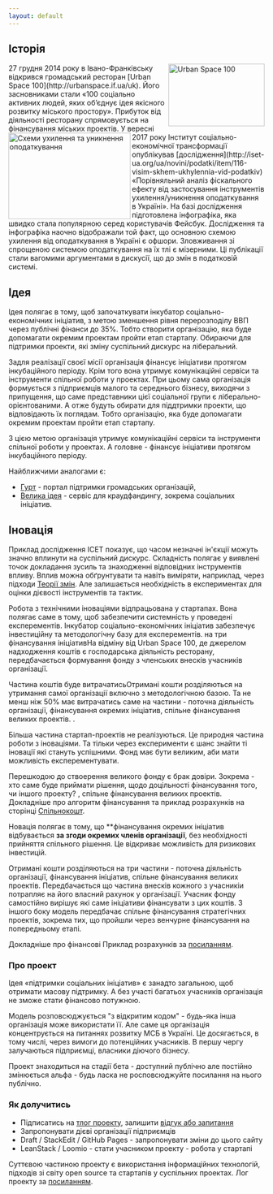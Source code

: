 ```yaml
---
layout: default
---
```


<!--Про проект-->
## Історія
<img src="/TPD/images/UrbanSpace100.png" width="189" height="123" alt="Urban Space 100" align="right"/>
27 грудня 2014 року в Івано-Франківську відкрився громадський ресторан [Urban Space 100](http://urbanspace.if.ua/uk). Його засновниками стали «100 соціально активних людей, яких об’єднує ідея якісного розвитку міського простору». Прибуток від діяльності ресторану спрямовується на фінансування міських проектів.

<img src="http://iset-ua.org/images/20170730/07092017/tamogny1.jpg" width="240" height="170" alt="Схеми ухилення та уникнення оподаткування" align="left"/>
У вересні 2017 року Інститут соціально-економічної трансформації опублікував [дослідження](http://iset-ua.org/ua/novini/podatki/item/116-visim-skhem-ukhylennia-vid-podatkiv) «Порівняльний аналіз фіскального ефекту від застосування інструментів ухилення/уникнення оподаткування в Україні». На базі дослідження підготовлена інфографіка, яка швидко стала популярною серед користувачів Фейсбук. Дослідження та інфографіка наочно відображали той факт, що основною схемою ухилення від оподаткування в Україні є офшори. Зловживання зі спрощеною системою оподаткування на їх тлі є мізерними. Ці публікації стали вагомими аргументами в дискусії, що до змін в податковій системі.

## Ідея
Ідея полягає в тому, щоб започаткувати інкубатор соціально-економічних ініціатив, з метою зменшення рівня перерозподілу ВВП через публічні фінанси до 35%. Тобто створити організацію, яка буде допомагати окремим проектам пройти етап стартапу. Обираючи для підтримки проекти, які зміну суспільний дискурс на ліберальний.

Задля реалізації своєї місії організація фінансує ініціативи протягом інкубаційного періоду. Крім того вона утримує комунікаційні сервіси та інструменти спільної роботи у проектах. При цьому сама організація формується з підприємців малого та середнього бізнесу, виходячи з припущення, що саме представники цієї соціальної групи є ліберально-орієнтованими. А отже будуть обирати для піддтримки проекти, що відповідають їх поглядам. Тобто організацію, яка буде допомагати окремим проектам пройти етап стартапу.

З цією метою організація утримує комунікаційні сервіси та інструменти спільної роботи у проектах. А головне - фінансує ініціативи протягом інкубаційного періоду.

Найближчими аналогами є:

- [Гурт](http://gurt.org.ua/) - портал підтримки громадських організацій,
- [Велика ідея](https://biggggidea.com/) - сервіс для краудфандингу, зокрема соціальних ініціатив.

## Іновація
Приклад дослідження ІСЕТ показує, що часом незначні ін'єкції можуть значно вплинути на суспільний дискурс. Складність полягає у виявлені точок докладання зусиль та знаходженні відповідних інструментів впливу. Вплив можна обґрунтувати та навіть виміряти, наприклад, через підходи [Теорії змін](https://en.wikipedia.org/wiki/Theory_of_change). Але залишається необхідність в експериментах для оцінки дієвості інструментів та тактик.

Робота з технічними іноваціями відпрацьована у стартапах. Вона полягає саме в тому, щоб забезпечити системність у проведені експерементів. Інкубатор соціально-економічних ініціатив забезпечує інвестиційну та методологічну базу для експерементів.  на три фінансування ініціативНа відміну від Urban Space 100, де джерелом надходження коштів є господарська діяльність ресторану, передбачається формування фонду з членських внесків учасників організації. 

Частина коштів буде витрачатисьОтримані кошти розділяються на утримання самої організації включно з методологічною базою. Та не менш ніж 50% має витрачатись саме на частини - поточна діяльність організації, фінансування окремих ініціатив, спільне фінансування великих проектів. .

Більша частина стартап-проектів не реалізуються. Це природня частина роботи з іноваціями. Та тільки через експерименти є шанс знайти ті іновації які стануть успішними. Фонд має бути великим, аби мати можливість експерементувати.

Перешкодою до ствоерення великого фонду є брак довіри. Зокрема - хто саме буде приймати рішення, щодо доцільності фінансування того, чи іншого проекту? , спільне фінансування великих проектів. Докладніше про алгоритм фінансування та приклад розрахунків на сторінці [Спільнокошт](http://tpd.withdrafat.com/pages/1166629).
 
Новація полягає в тому, що **фінансування окремих ініціатив відбувається **за згоди окремих членів організації**, без необхідності прийняття спільного рішення. Це відкриває можливість для ризикових інвестицій. 

Отримані кошти розділяються на три частини - поточна діяльність організації, фінансування ініціатив, спільне фінансування великих проектів. Передбачається що частина внесків кожного з учасникіи потрапляє на його власний рахунок у організації. Учасник фонду самостійно вирішує які саме ініціативи фінансувати з цих коштів. З іншого боку модель передбачає спільне фінансування стратегічних проектів, зокрема тих, що пройшли через венчурне фінансування на попередньому етапі.

 Докладніше про фінансові Приклад розрахунків за [посиланням](https://eduard-k.github.io/TPD/example).

### Про проект
Ідея «підтримки соціальних ініціатив» є занадто загальною, щоб отримати масову підтримку. А без участі багатьох учасників організація не зможе стати фінансово потужною. 

Модель розповсюджується "з відкритим кодом" - будь-яка інша організація може використати її. Але саме ця організація концентрується на питаннях розвитку МСБ в Україні. Це досягається, в тому числі, через вимоги до потенційних учасників. В першу чергу залучаються підприємці, власники діючого бізнесу.

Проект знаходиться на стадії бета - доступний публічно але постійно змінюється альфа - будь ласка не росповсюджуйте посилання на нього публічно.

### Як долучитись
- Підписатись на [тлог проекту](https://prostir.tumblr.com), залишити [відгук або запитання](https://prostir.tumblr.com/ask)
- Запропонувати дієві організації підприємців
- Draft / StackEdit / GitHub Pages - запропонувати зміни до цього сайту
- LeanStack / Loomio - стати учасником проекту - робота у стартапі

Суттєвою частиною проекту є використання інформаційних технологій, підходів зі світу open source та стартапів у суспільних проектах. Лог проекту за [посиланням](https://eduard-k.github.io/TPD/changelog).

<!--stackedit_data:
eyJoaXN0b3J5IjpbNzc1NDExMDk3XX0=
-->
<!--stackedit_data:
eyJoaXN0b3J5IjpbMTEzNzY1NDA5NywtNDAwMjUzODYsLTEyMD
M1MjgwOTEsLTEzNTUxMDUxNTQsLTE4MjY3OTcwNjUsODU1MzI0
MDA5LC04OTM1MjA2NjUsMTI3NjA2MTc5OSwzMjA1OTQzMTMsLT
EwNzU0ODMyODksLTEzNTQ4MTMwNTIsNzA2MjY5NDE2LC00MTg5
ODAzMDIsNzQ3Njc1MjI4LC04Njg0Mzk4OF19
-->
